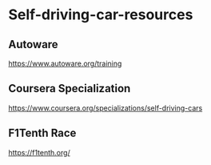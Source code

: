 # Self-driving-car-resources


## Autoware

https://www.autoware.org/training

## Coursera Specialization

https://www.coursera.org/specializations/self-driving-cars

## F1Tenth Race

https://f1tenth.org/


